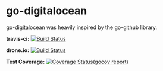 # go-digitalocean
go-digitalocean was heavily inspired by the go-github library.

**travis-ci:** [![Build Status](https://travis-ci.org/masayukioguni/go-digitalocean.svg?branch=master)](https://travis-ci.org/masayukioguni/go-digitalocean)

**drone.io:** [![Build Status](https://drone.io/github.com/masayukioguni/go-digitalocean/status.png)](https://drone.io/github.com/masayukioguni/go-digitalocean/latest) 

**Test Coverage:** [![Coverage Status](https://coveralls.io/repos/masayukioguni/go-digitalocean/badge.png?branch=master)](https://coveralls.io/r/masayukioguni/go-digitalocean?branch=master)([gocov report](https://drone.io/github.com/masayukioguni/go-digitalocean/files/coverage.html))
